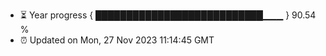 - ⏳ Year progress { ███████████████████████████▁▁▁ } 90.54 %
- ⏰ Updated on Mon, 27 Nov 2023 11:14:45 GMT

